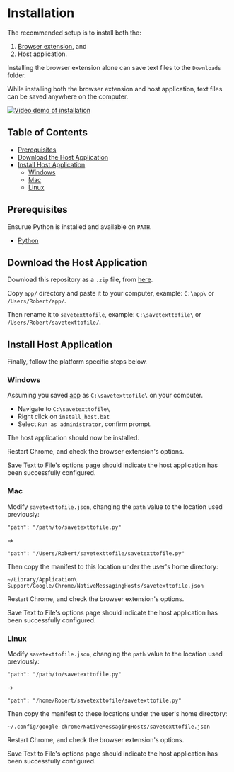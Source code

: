 # Installation

The recommended setup is to install both the:

1. [Browser extension](https://chrome.google.com/webstore/detail/save-text-to-file/mkepenkbhepjelljcfiooignmpfgochi), and
2. Host application.

Installing the browser extension alone can save text files to the `Downloads` folder.

While installing both the browser extension and host application, text files can be saved anywhere on the computer.

[![Video demo of installation](https://img.youtube.com/vi/o0kgMorHmdc/0.jpg)](https://www.youtube.com/watch?v=o0kgMorHmdc)


## Table of Contents

* [Prerequisites](#prerequisites)
* [Download the Host Application](#download-the-host-application)
* [Install Host Application](#install-host-application)
  * [Windows](#windows)
  * [Mac](#mac)
  * [Linux](#linux)


## Prerequisites

Ensurue Python is installed and available on `PATH`.

* [Python](https://www.python.org/downloads/)

## Download the Host Application

Download this repository as a `.zip` file, from [here](https://github.com/bobbyrne01/save-text-to-file-chrome/archive/master.zip).

Copy `app/` directory and paste it to your computer, example: `C:\app\` or `/Users/Robert/app/`.

Then rename it to `savetexttofile`, example: `C:\savetexttofile\` or `/Users/Robert/savetexttofile/`.

## Install Host Application

Finally, follow the platform specific steps below.

### Windows

Assuming you saved [app](app) as `C:\savetexttofile\` on your computer.

* Navigate to `C:\savetexttofile\`
* Right click on `install_host.bat`
* Select `Run as administrator`, confirm prompt.

The host application should now be installed.

Restart Chrome, and check the browser extension's options.

Save Text to File's options page should indicate the host application has been successfully configured.


### Mac

Modify `savetexttofile.json`, changing the `path` value to the location used previously:
```
"path": "/path/to/savetexttofile.py"
```
->
```
"path": "/Users/Robert/savetexttofile/savetexttofile.py"
```
Then copy the manifest to this location under the user's home directory:
```
~/Library/Application\ Support/Google/Chrome/NativeMessagingHosts/savetexttofile.json
```

Restart Chrome, and check the browser extension's options.

Save Text to File's options page should indicate the host application has been successfully configured.


### Linux

Modify `savetexttofile.json`, changing the `path` value to the location used previously:
```
"path": "/path/to/savetexttofile.py"
```
->
```
"path": "/home/Robert/savetexttofile/savetexttofile.py"
```
Then copy the manifest to these locations under the user's home directory:
```
~/.config/google-chrome/NativeMessagingHosts/savetexttofile.json
```

Restart Chrome, and check the browser extension's options.

Save Text to File's options page should indicate the host application has been successfully configured.
